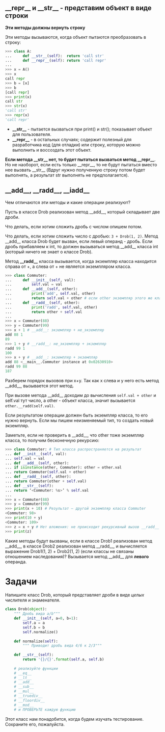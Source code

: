 ## \_\_repr\_\_ и \_\_str\_\_ - представим объект в виде строки

**Эти методы должны вернуть строку**

Эти методы вызываются, когда объект пытаются преобразовать в строку:
```python
>>> class A:
...     def __str__(self):  return 'call str'
...     def __repr__(self): return 'call repr'
...
>>> x = A()
>>> x
call repr
>>> b = [x]
>>> b
[call repr]
>>> print(x)
call str
>>> str(x)
'call str'
>>> repr(x)
'call repr'
```
* **\_\_str\_\_** - пытается вызваться при print() и str(); показывает объект для пользователя.
* **\_\_repr\_\_** - в остальных случаях; содержит полезный для разработчика код (для отладки) или строку, которую можно выполнить и воссоздать этот объект.

**Если метода \_\_str\_\_ нет, то будет пытаться вызваться метод \_\_repr\_\_**. Но не наоборот, если есть только \_\_repr\_\_, то не будут пытаться вместо нее вызвать \_\_str\_\_ (Вдруг нужно полученную строку потом будет выполнять, а результат str выполнять не предполагается).

## \_\_add\_\_, \_\_radd\_\_, \_\_iadd\_\_

Чем отличаются эти методы и какие операции реализуют?

Пусть в классе Drob реализован метод \_\_add\_\_, который складывает две дроби.

Что делать, если хотим сложить дробь с числом опишем потом.

Что делать, если хотим сложить число с дробью: `3 + Drob(1, 2)`. Метод \_\_add\_\_ класса Drob будет вызван, если левый операнд - дробь. Если дробь прибавляем к int, то должен вызываться метод \_\_add\_\_ класса int (который ничего не знает о классе Drob).

Метод **\_\_radd\_\_** класса вызывается, когда экземпляр класса находится справа от +, а слева от + не является экземпляром класса.

```python
>>> class Commuter:
...     def __init__(self, val):
...         self.val = val
...     def __add__(self, other):
...         print('add', self.val, other)
...         return self.val + other # если other экземпляр этого же класса, то получим вызов __radd__
...     def __radd__(self, other):
...         print('radd', self.val, other)
...         return other + self.val
...
>>> x = Commuter(88)
>>> y = Commuter(99)
>>> x + 1 # __add__: экземпляр + не_экземпляр
add 88 1
89
>>> 1 + y # __radd__: не_экземпляр + экземпляр
radd 99 1
100
>>> x + y # __add__: экземпляр + экземпляр
add 88 <__main__.Commuter instance at 0x02630910>
radd 99 88
187
```

Разберем порядок вызовов при x+y. Так как х слева и у него есть метод \_\_add\_\_, вызывается этот метод.

При вызове метода \_\_add\_\_ доходим до вычисления `self.val + other` и self.val тут число, а other - объект класса, значит вызывается `other.__radd(self.val)`.

Если результатом операции должен быть экземпляр класса, то его нужно вернуть. Если мы пишем неизменяемый тип, то создать новый экземпляр.

Заметьте, если не проверить в \_\_add\_\_, что other тоже экземпляр класса, то получим бесконечную рекурсию:
```python
>>> class Commuter: # Тип класса распространяется на результат
... def __init__(self, val):
... self.val = val
... def __add__(self, other):
... if isinstance(other, Commuter): other = other.val
... return Commuter(self.val + other)
... def __radd__(self, other):
... return Commuter(other + self.val)
... def __str__(self):
... return ‘<Commuter: %s>’ % self.val
...
>>> x = Commuter(88)
>>> y = Commuter(99)
>>> print(x + 10) # Результат – другой экземпляр класса Commuter
<Commuter: 98>
>>> print(10 + y)
<Commuter: 109>
>>> z = x + y # Нет вложения: не происходит рекурсивный вызов __radd__
>>> print(z)
```

Какие методы будут вызваны, если в классе Drob1 реализован метод \_\_add\_\_, в классе Drob2 реализован метод \_\_radd\_\_, и вычисляется выражение Drob1(1, 2) + Drob2(1, 2) (если классы не связаны отношением наследования)? Вызывается метод \_\_add\_\_ для **левого** операнда.




# Задачи

Напишите класс Drob, который представляет дроби в виде _целых_ числителя и знаменателя.

```python
class Drob(object):
    """ Дробь вида a/b"""
    def __init__(self, a=0, b=1):
        self.a = a
        self.b = b
        self.normalize()
        
    def normalize(self):
        """ Приводит дробь вида 4/6 к 2/3"""
        
    def __str__(self):
        return '{}/{}'.format(self.a, self.b)
        
    # реализуйте функции
    # __eq__
    # __lt__
    # __add__
    # __sub__
    # __mul__
    # __truediv__
    # __floordiv__
    # __mod__
    # и ПРОВЕРЬТЕ каждую функцию
```

Этот класс нам понадобится, когда будем изучать тестирование. Сохраните его, пожалуйста.